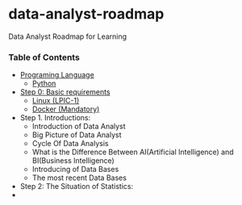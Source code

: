 # data-analyst-roadmap
Data Analyst Roadmap for Learning


### Table of Contents

- [Programing Language](#programing-language)
  - [Python](#Python)
- [Step 0: Basic requirements](#step-0-basic-requirements)
  - [Linux (LPIC-1)](#linux-lpic-1)
  - [Docker (Mandatory)](#docker-mandatory)
- Step 1. Introductions:
  - Introduction of Data Analyst
  - Big Picture of Data Analyst
  - Cycle Of Data Analysis
  - What is the Difference Between AI(Artificial Intelligence) and BI(Business Intelligence)
  - Introducing of Data Bases
  - The most recent Data Bases
- Step 2: The Situation of Statistics:
- 
 